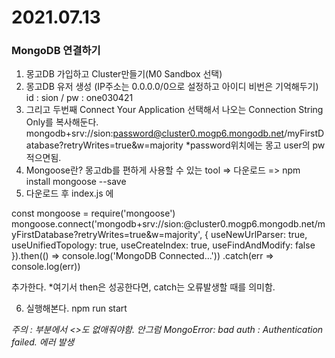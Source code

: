 # 2021.07.13

### MongoDB 연결하기
1. 몽고DB 가입하고 Cluster만들기(M0 Sandbox 선택)
2. 몽고DB 유저 생성 (IP주소는 0.0.0.0/0으로 설정하고 아이디 비번은 기억해두기) id : sion / pw : one030421
3. 그리고 두번째 Connect Your Application 선택해서 나오는 Connection String Only를 복사해둔다.
mongodb+srv://sion:password@cluster0.mogp6.mongodb.net/myFirstDatabase?retryWrites=true&w=majority
*password위치에는 몽고 user의 pw적으면됨.
4. Mongoose란? 몽고db를 편하게 사용할 수 있는 tool => 다운로드 => npm install mongoose --save
5. 다운로드 후 index.js 에 

const mongoose = require('mongoose')
mongoose.connect('mongodb+srv://sion:<password>@cluster0.mogp6.mongodb.net/myFirstDatabase?retryWrites=true&w=majority', {
  useNewUrlParser: true, useUnifiedTopology: true, useCreateIndex: true, useFindAndModify: false
}).then(() => console.log('MongoDB Connected...'))
  .catch(err => console.log(err))

추가한다. 
*여기서 then은 성공한다면, catch는 오류발생할 때를 의미함.

6. 실행해본다. npm run start

*주의 : <password> 부분에서 <>도 없애줘야함. 안그럼  MongoError: bad auth : Authentication failed. 에러 발생*